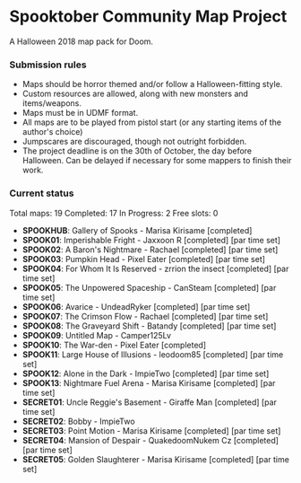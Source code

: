 # Spooktober Community Map Project

A Halloween 2018 map pack for Doom.

### Submission rules

- Maps should be horror themed and/or follow a Halloween-fitting style.
- Custom resources are allowed, along with new monsters and items/weapons.
- Maps must be in UDMF format.
- All maps are to be played from pistol start (or any starting items of the
  author's choice)
- Jumpscares are discouraged, though not outright forbidden.
- The project deadline is on the 30th of October, the day before Halloween.
  Can be delayed if necessary for some mappers to finish their work.

### Current status

Total maps: 19
Completed: 17
In Progress: 2
Free slots: 0

- **SPOOKHUB**: Gallery of Spooks - Marisa Kirisame [completed]
- **SPOOK01**: Imperishable Fright - Jaxxoon R [completed] [par time set]
- **SPOOK02**: A Baron's Nightmare - Rachael [completed] [par time set]
- **SPOOK03**: Pumpkin Head - Pixel Eater [completed] [par time set]
- **SPOOK04**: For Whom It Is Reserved - zrrion the insect [completed] [par time set]
- **SPOOK05**: The Unpowered Spaceship - CanSteam [completed] [par time set]
- **SPOOK06**: Avarice - UndeadRyker [completed] [par time set]
- **SPOOK07**: The Crimson Flow - Rachael [completed] [par time set]
- **SPOOK08**: The Graveyard Shift - Batandy [completed] [par time set]
- **SPOOK09**: Untitled Map - Camper125Lv
- **SPOOK10**: The War-den - Pixel Eater [completed]
- **SPOOK11**: Large House of Illusions - leodoom85 [completed] [par time set]
- **SPOOK12**: Alone in the Dark - ImpieTwo [completed] [par time set]
- **SPOOK13**: Nightmare Fuel Arena - Marisa Kirisame [completed] [par time set]
- **SECRET01**: Uncle Reggie's Basement - Giraffe Man [completed] [par time set]
- **SECRET02**: Bobby - ImpieTwo
- **SECRET03**: Point Motion - Marisa Kirisame [completed] [par time set]
- **SECRET04**: Mansion of Despair - QuakedoomNukem Cz [completed] [par time set]
- **SECRET05**: Golden Slaughterer - Marisa Kirisame [completed] [par time set]
